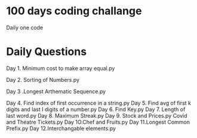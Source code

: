 # 100 days coding challange
Daily one code 
# Daily Questions
Day 1. Minimum cost to make array equal.py

Day 2. Sorting of Numbers.py

Day 3 .Longest Arthematic Sequence.py

Day 4. Find index of first occurrence in a string.py
Day 5. Find avg of first k digits and last I digits of a number.py
Day 6. Find Key.py
Day 7. Length of last word.py
Day 8. Maximum Streak.py
Day 9. Stock and Prices.py
Covid and Theatre Tickets.py
Day 1O.Chef and Fruits.py
Day 11.Longest Common Prefix.py
Day 12.Interchangable elements.py

